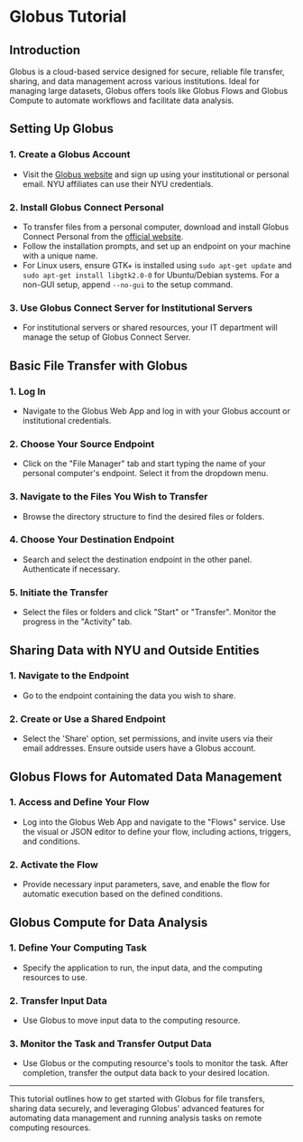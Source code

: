 # Globus Tutorial

## Introduction

Globus is a cloud-based service designed for secure, reliable file transfer, sharing, and data management across various institutions. Ideal for managing large datasets, Globus offers tools like Globus Flows and Globus Compute to automate workflows and facilitate data analysis.

## Setting Up Globus

### 1. Create a Globus Account

- Visit the [Globus website](https://www.globus.org/) and sign up using your institutional or personal email. NYU affiliates can use their NYU credentials.

### 2. Install Globus Connect Personal

- To transfer files from a personal computer, download and install Globus Connect Personal from the [official website](https://www.globus.org/globus-connect-personal).
- Follow the installation prompts, and set up an endpoint on your machine with a unique name.
- For Linux users, ensure GTK+ is installed using `sudo apt-get update` and `sudo apt-get install libgtk2.0-0` for Ubuntu/Debian systems. For a non-GUI setup, append `--no-gui` to the setup command.

### 3. Use Globus Connect Server for Institutional Servers

- For institutional servers or shared resources, your IT department will manage the setup of Globus Connect Server.

## Basic File Transfer with Globus

### 1. Log In

- Navigate to the Globus Web App and log in with your Globus account or institutional credentials.

### 2. Choose Your Source Endpoint

- Click on the "File Manager" tab and start typing the name of your personal computer's endpoint. Select it from the dropdown menu.

### 3. Navigate to the Files You Wish to Transfer

- Browse the directory structure to find the desired files or folders.

### 4. Choose Your Destination Endpoint

- Search and select the destination endpoint in the other panel. Authenticate if necessary.

### 5. Initiate the Transfer

- Select the files or folders and click "Start" or "Transfer". Monitor the progress in the "Activity" tab.

## Sharing Data with NYU and Outside Entities

### 1. Navigate to the Endpoint

- Go to the endpoint containing the data you wish to share.

### 2. Create or Use a Shared Endpoint

- Select the 'Share' option, set permissions, and invite users via their email addresses. Ensure outside users have a Globus account.

## Globus Flows for Automated Data Management

### 1. Access and Define Your Flow

- Log into the Globus Web App and navigate to the "Flows" service. Use the visual or JSON editor to define your flow, including actions, triggers, and conditions.

### 2. Activate the Flow

- Provide necessary input parameters, save, and enable the flow for automatic execution based on the defined conditions.

## Globus Compute for Data Analysis

### 1. Define Your Computing Task

- Specify the application to run, the input data, and the computing resources to use.

### 2. Transfer Input Data

- Use Globus to move input data to the computing resource.

### 3. Monitor the Task and Transfer Output Data

- Use Globus or the computing resource's tools to monitor the task. After completion, transfer the output data back to your desired location.

---

This tutorial outlines how to get started with Globus for file transfers, sharing data securely, and leveraging Globus' advanced features for automating data management and running analysis tasks on remote computing resources.
